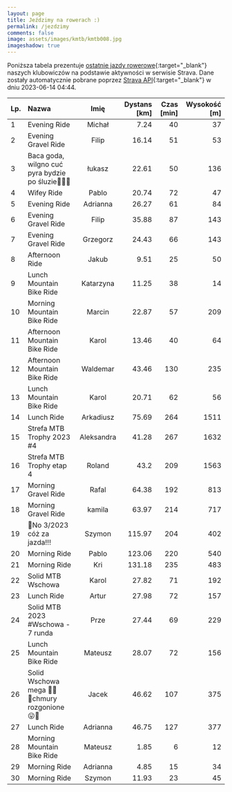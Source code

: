 ```yaml
---
layout: page
title: Jeździmy na rowerach :)
permalink: /jezdzimy
comments: false
image: assets/images/kmtb/kmtb008.jpg
imageshadow: true
---
```


Poniższa tabela prezentuje [ostatnie jazdy rowerowe](https://www.strava.com/clubs/336381){:target="_blank"} naszych klubowiczów na podstawie aktywności w serwisie Strava. Dane zostały automatycznie pobrane poprzez [Strava API](https://developers.strava.com/docs/reference/#api-Clubs-getClubActivitiesById){:target="_blank"} w dniu 2023-06-14 04:44.

Lp. | Nazwa | Imię | Dystans [km] | Czas [min] | Wysokość [m]
:--- | :--- | :---: | ---: | ---: | ---:
1|Evening Ride|Michał|7.24|40|37
2|Evening Gravel Ride|Filip|16.14|51|53
3|Baca goda, wilgno cuć pyra bydzie po śluzie🥔🐌🙈|łukasz|22.61|50|136
4|Wifey Ride|Pablo|20.74|72|47
5|Evening Ride|Adrianna|26.27|61|84
6|Evening Gravel Ride|Filip|35.88|87|143
7|Evening Gravel Ride|Grzegorz|24.43|66|143
8|Afternoon Ride|Jakub|9.51|25|50
9|Lunch Mountain Bike Ride|Katarzyna|11.25|38|14
10|Morning Mountain Bike Ride|Marcin|22.87|57|209
11|Afternoon Mountain Bike Ride|Karol|13.46|40|64
12|Afternoon Mountain Bike Ride|Waldemar|43.46|130|235
13|Lunch Mountain Bike Ride|Karol|20.71|62|56
14|Lunch Ride|Arkadiusz|75.69|264|1511
15|Strefa MTB Trophy 2023 #4|Aleksandra|41.28|267|1632
16|Strefa MTB Trophy etap 4|Roland|43.2|209|1563
17|Morning Gravel Ride|Rafal|64.38|192|813
18|Morning Gravel Ride|kamila|63.97|214|717
19|💯No 3/2023 cóż za jazda!!! |Szymon|115.97|204|402
20|Morning Ride|Pablo|123.06|220|540
21|Morning Ride|Kri|131.18|235|483
22|Solid MTB Wschowa|Karol|27.82|71|192
23|Lunch Ride|Artur|27.98|72|157
24|Solid MTB 2023 #Wschowa - 7 runda|Prze|27.44|69|229
25|Lunch Mountain Bike Ride|Mateusz|28.07|72|156
26|Solid Wschowa mega 💚🔥🔝chmury rozgonione 😛🦵|Jacek|46.62|107|375
27|Lunch Ride|Adrianna|46.75|127|377
28|Morning Mountain Bike Ride|Mateusz|1.85|6|12
29|Morning Ride|Adrianna|4.85|15|34
30|Morning Ride|Szymon|11.93|23|45
